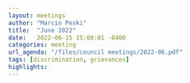 ```yaml
---
layout: meetings
author: "Marcin Peski"
title:  "June 2022"
date:   2022-06-15 15:00:01 -0400
categories: meeting
url_agenda: "/files/council meetings/2022-06.pdf"
tags: [discrimination, grievances]
highlights: 
---
```


